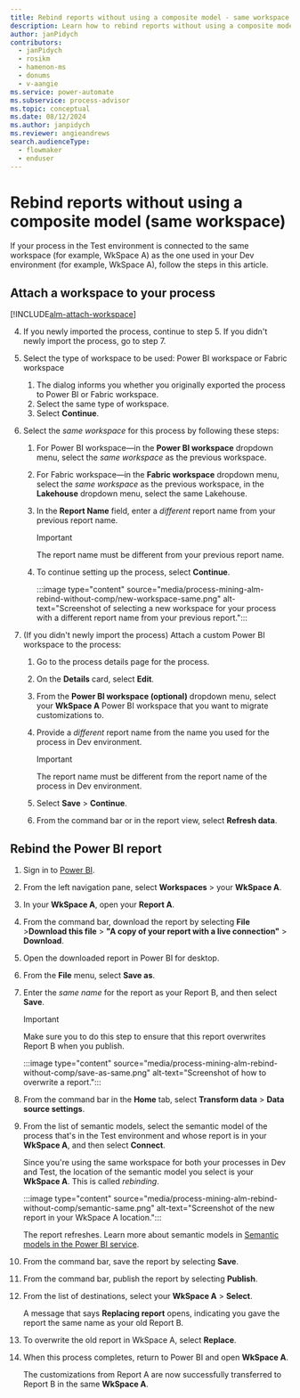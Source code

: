 ```yaml
---
title: Rebind reports without using a composite model - same workspace
description: Learn how to rebind reports without using a composite model with the same workspace.
author: janPidych
contributors:
  - janPidych
  - rosikm
  - hamenon-ms
  - donums
  - v-aangie  
ms.service: power-automate
ms.subservice: process-advisor
ms.topic: conceptual
ms.date: 08/12/2024
ms.author: janpidych
ms.reviewer: angieandrews
search.audienceType: 
  - flowmaker
  - enduser
---
```


# Rebind reports without using a composite model (same workspace)

If your process in the Test environment is connected to the same workspace (for example, WkSpace A) as the one used in your Dev environment (for example, WkSpace A), follow the steps in this article.

## Attach a workspace to your process

[!INCLUDE[alm-attach-workspace](./includes/alm-attach-workspace.md)]

4. If you newly imported the process, continue to step 5. If you didn't newly import the process, go to step 7.
1. Select the type of workspace to be used: Power BI workspace or Fabric workspace
    1. The dialog informs you whether you originally exported the process to Power BI or Fabric workspace.
    2. Select the same type of workspace.
    3. Select **Continue**.
1. Select the *same workspace* for this process by following these steps:
    1. For Power BI workspace—in the **Power BI workspace** dropdown menu, select the *same workspace* as the previous workspace.
    1. For Fabric workspace—in the **Fabric workspace** dropdown menu, select the *same workspace* as the previous workspace, in the **Lakehouse** dropdown menu, select the same Lakehouse.
    1. In the **Report Name** field, enter a *different* report name from your previous report name.

        > [!IMPORTANT]
        > The report name must be different from your previous report name.

    1. To continue setting up the process, select **Continue**.

       :::image type="content" source="media/process-mining-alm-rebind-without-comp/new-workspace-same.png" alt-text="Screenshot of selecting a new workspace for your process with a different report name from your previous report.":::

1. (If you didn't newly import the process) Attach a custom Power BI workspace to the process:
    1. Go to the process details page for the process.
    1. On the **Details** card, select **Edit**.
    1. From the **Power BI workspace (optional)** dropdown menu, select your **WkSpace A** Power BI workspace that you want to migrate customizations to.
    1. Provide a *different* report name from the name you used for the process in Dev environment.

        > [!IMPORTANT]
        >
        > The report name must be different from the report name of the process in Dev environment.

    1. Select **Save** > **Continue**.
    1. From the command bar or in the report view, select **Refresh data**.

## Rebind the Power BI report

1. Sign in to [Power BI](https://msit.powerbi.com/home).
1. From the left navigation pane, select **Workspaces** > your **WkSpace A**.
1. In your **WkSpace A**, open your **Report A**.
1. From the command bar, download the report by selecting **File** >**Download this file** > **"A copy of your report with a live connection"** > **Download**.
1. Open the downloaded report in Power BI for desktop.
1. From the **File** menu, select **Save as**.
1. Enter the *same name* for the report as your Report B, and then select **Save**.

    > [!IMPORTANT]
    > Make sure you to do this step to ensure that this report overwrites Report B when you publish.

    :::image type="content" source="media/process-mining-alm-rebind-without-comp/save-as-same.png" alt-text="Screenshot of how to overwrite a report.":::

1. From the command bar in the **Home** tab, select **Transform data** > **Data source settings**.
1. From the list of semantic models, select the semantic model of the process that's in the Test environment and whose report is in your **WkSpace A**, and then select **Connect**.

    Since you're using the same workspace for both your processes in Dev and Test, the location of the semantic model you select is your **WkSpace A**. This is called *rebinding*.

    :::image type="content" source="media/process-mining-alm-rebind-without-comp/semantic-same.png" alt-text="Screenshot of the new report in your WkSpace A location.":::

    The report refreshes. Learn more about semantic models in [Semantic models in the Power BI service](/power-bi/connect-data/service-datasets-understand).

1. From the command bar, save the report by selecting **Save**.
1. From the command bar, publish the report by selecting **Publish**.
1. From the list of destinations, select your **WkSpace A** > **Select**.

    A message that says **Replacing report** opens, indicating you gave the report the same name as your old Report B.

1. To overwrite the old report in WkSpace A, select **Replace**.

1. When this process completes, return to Power BI and open **WkSpace A**.

    The customizations from Report A are now successfully transferred to Report B in the same **WkSpace A**.
